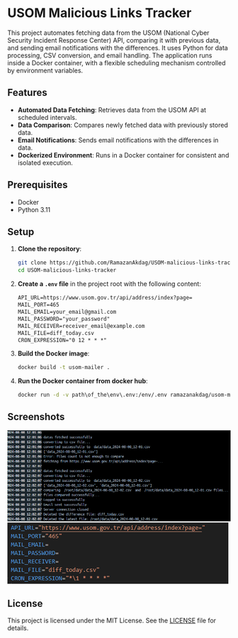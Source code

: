 # USOM Malicious Links Tracker

This project automates fetching data from the USOM (National Cyber Security Incident Response Center) API, comparing it with previous data, and sending email notifications with the differences. It uses Python for data processing, CSV conversion, and email handling. The application runs inside a Docker container, with a flexible scheduling mechanism controlled by environment variables.

## Features

- **Automated Data Fetching**: Retrieves data from the USOM API at scheduled intervals.
- **Data Comparison**: Compares newly fetched data with previously stored data.
- **Email Notifications**: Sends email notifications with the differences in data.
- **Dockerized Environment**: Runs in a Docker container for consistent and isolated execution.

## Prerequisites

- Docker
- Python 3.11

## Setup

1. **Clone the repository**:
    ```sh
    git clone https://github.com/RamazanAkdag/USOM-malicious-links-tracker.git
    cd USOM-malicious-links-tracker
    ```

2. **Create a `.env` file** in the project root with the following content:
    ```env
    API_URL=https://www.usom.gov.tr/api/address/index?page=
    MAIL_PORT=465
    MAIL_EMAIL=your_email@gmail.com
    MAIL_PASSWORD="your_password"
    MAIL_RECEIVER=receiver_email@example.com
    MAIL_FILE=diff_today.csv
    CRON_EXPRESSION="0 12 * * *"
    ```

3. **Build the Docker image**:
    ```sh
    docker build -t usom-mailer .
    ```

4. **Run the Docker container from docker hub**:
    ```sh
    docker run -d -v path\of_the\env\.env:/env/.env ramazanakdag/usom-mailer
    ```

## Screenshots
![Output Screenshot](screenshots/output.png)
![.env Screenshot](screenshots/env.png)

## License

This project is licensed under the MIT License. See the [LICENSE](LICENSE) file for details.
